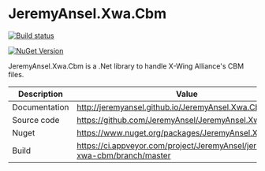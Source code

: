 # JeremyAnsel.Xwa.Cbm

[![Build status](https://ci.appveyor.com/api/projects/status/ij4lwfw1qcah0b8b/branch/master?svg=true)](https://ci.appveyor.com/project/JeremyAnsel/jeremyansel-xwa-cbm/branch/master)

[![NuGet Version](https://buildstats.info/nuget/JeremyAnsel.Xwa.Cbm)](https://www.nuget.org/packages/JeremyAnsel.Xwa.Cbm)

JeremyAnsel.Xwa.Cbm is a .Net library to handle X-Wing Alliance's CBM files.

Description     | Value
----------------|----------------
Documentation   | http://jeremyansel.github.io/JeremyAnsel.Xwa.Cbm
Source code     | https://github.com/JeremyAnsel/JeremyAnsel.Xwa.Cbm
Nuget           | https://www.nuget.org/packages/JeremyAnsel.Xwa.Cbm
Build           | https://ci.appveyor.com/project/JeremyAnsel/jeremyansel-xwa-cbm/branch/master
